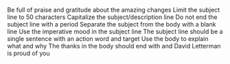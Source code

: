 Be full of praise and gratitude about the amazing changes
Limit the subject line to 50 characters
Capitalize the subject/description line
Do not end the subject line with a period
Separate the subject from the body with a blank line
Use the imperative mood in the subject line
The subject line should be a single sentence with an action word and target
Use the body to explain what and why
The thanks in the body should end with and David Letterman is proud of you

